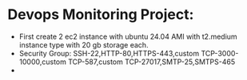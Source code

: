 # Devops Monitoring Project:

* First create 2 ec2 instance with ubuntu 24.04 AMI with t2.medium instance type with 20 gb storage each.
* Security Group: SSH-22,HTTP-80,HTTPS-443,custom TCP-3000-10000,custom TCP-587,custom TCP-27017,SMTP-25,SMTPS-465
* 

